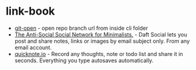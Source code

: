 # link-book
- [git-open](https://github.com/paulirish/git-open) - open repo branch url from inside cli folder
- [The Anti-Social Social Network for Minimalists.](https://daftsocial.com/) - Daft Social lets you post and share notes, links or images by email subject only. From any email account.
- [quicknote.io](https://quicknote.io/) - Record any thoughts, note or todo list and share it in seconds. Everything you type autosaves automatically.